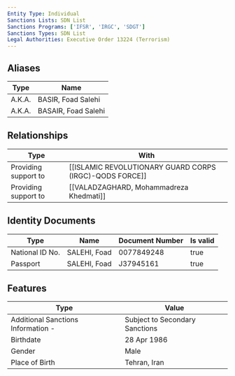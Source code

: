 ```yaml
---
Entity Type: Individual
Sanctions Lists: SDN List
Sanctions Programs: ['IFSR', 'IRGC', 'SDGT']
Sanctions Types: SDN List
Legal Authorities: Executive Order 13224 (Terrorism)
---
```


## Aliases
| Type  | Name      | 
|-------|-----------|
| A.K.A. | BASIR, Foad Salehi |
| A.K.A. | BASAIR, Foad Salehi |

## Relationships
| Type  | With      | 
|-------|-----------|
| Providing support to | [[ISLAMIC REVOLUTIONARY GUARD CORPS (IRGC)-QODS FORCE]] |
| Providing support to | [[VALADZAGHARD, Mohammadreza Khedmati]] |

## Identity Documents
| Type  | Name      | Document Number | Is valid |
|-------|-----------|-----------------|----------|
| National ID No. | SALEHI, Foad | 0077849248 | true |
| Passport | SALEHI, Foad | J37945161 | true |

## Features
| Type  | Value      |
|-------|------------|
| Additional Sanctions Information - | Subject to Secondary Sanctions |
| Birthdate | 28 Apr 1986 |
| Gender | Male |
| Place of Birth | Tehran, Iran |
